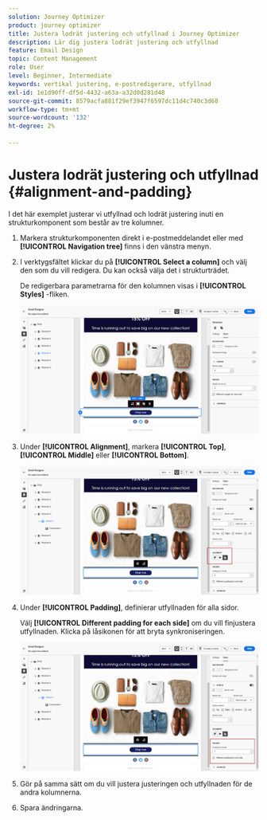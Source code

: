 ```yaml
---
solution: Journey Optimizer
product: journey optimizer
title: Justera lodrät justering och utfyllnad i Journey Optimizer
description: Lär dig justera lodrät justering och utfyllnad
feature: Email Design
topic: Content Management
role: User
level: Beginner, Intermediate
keywords: vertikal justering, e-postredigerare, utfyllnad
exl-id: 1e1d90ff-df5d-4432-a63a-a32d0d281d48
source-git-commit: 8579acfa881f29ef3947f6597dc11d4c740c3d68
workflow-type: tm+mt
source-wordcount: '132'
ht-degree: 2%

---
```


# Justera lodrät justering och utfyllnad {#alignment-and-padding}

I det här exemplet justerar vi utfyllnad och lodrät justering inuti en strukturkomponent som består av tre kolumner.

1. Markera strukturkomponenten direkt i e-postmeddelandet eller med **[!UICONTROL Navigation tree]** finns i den vänstra menyn.

1. I verktygsfältet klickar du på **[!UICONTROL Select a column]** och välj den som du vill redigera. Du kan också välja det i strukturträdet.

   De redigerbara parametrarna för den kolumnen visas i **[!UICONTROL Styles]** -fliken.

   ![](assets/alignment_2.png)

1. Under **[!UICONTROL Alignment]**, markera **[!UICONTROL Top]**, **[!UICONTROL Middle]** eller **[!UICONTROL Bottom]**.

   ![](assets/alignment_3.png)

1. Under **[!UICONTROL Padding]**, definierar utfyllnaden för alla sidor.

   Välj **[!UICONTROL Different padding for each side]** om du vill finjustera utfyllnaden. Klicka på låsikonen för att bryta synkroniseringen.

   ![](assets/alignment_4.png)

1. Gör på samma sätt om du vill justera justeringen och utfyllnaden för de andra kolumnerna.

1. Spara ändringarna.
